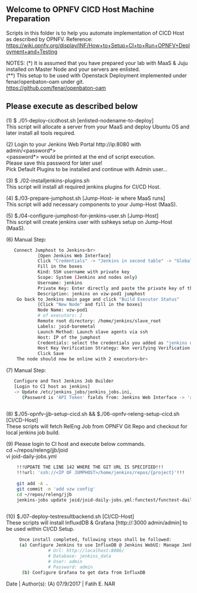 Welcome to OPNFV CICD Host Machine Preparation
----

Scripts in this folder is to help you automate implementation of CICD Host as described by OPNFV.
Reference: https://wiki.opnfv.org/display/INF/How+to+Setup+CI+to+Run+OPNFV+Deployment+and+Testing

NOTES:
(*) It is assumed that you have prepared your lab with MaaS & Juju installed on Master Node and your servers are enlisted. <br>
(**) This setup to be used with Openstack Deployment implemented under fenar/openbaton-oam under git.<br>
https://github.com/fenar/openbaton-oam

Please execute as described below
----

(1) $ ./01-deploy-cicdhost.sh [enlisted-nodename-to-deploy] <br>
    This script will allocate a server from your MaaS and deploy Ubuntu OS and later install all tools required.

(2) Login to your Jenkins Web Portal http://ip:8080 with admin/<password*> <br>
    <password*> would be printed at the end of script execution. <br>
    Please save this password for later use! <br>
    Pick Default Plugins to be installed and continue with Admin user...
  
(3) $ ./02-installjenkins-plugins.sh <br>
     This script will install all required jenkins plugins for CI/CD Host.

(4) $./03-prepare-jumphost.sh [Jump-Host- ie where MaaS runs] <br>
     This script will add necessary components to your Jump-Host (MaaS).
     
(5) $./04-configure-jumphost-for-jenkins-user.sh [Jump-Host] <br>
     This script will create jenkins user with sshkeys setup on Jump-Host (MaaS).
     
(6) Manual Step: 
```sh
   Connect Jumphost to Jenkins<br>
            [Open Jenkins Web Interface]
            Click "Credentials" -> "Jenkins in second table" -> "Global Credentials" -> "Add Credentials"
            Fill in the boxes
            Kind: SSH username with private key
            Scope: System (Jenkins and nodes only)
            Username: jenkins
            Private Key: Enter directly and paste the private key of the jenkins user you created on the jumphost<br>
            Description: jenkins on vzw-pod1 jumphost
    Go back to Jenkins main page and click "Build Executor Status"
            [Click "New Node" and fill in the boxes]
            Node Name: vzw-pod1
            # of executors: 2
            Remote root directory: /home/jenkins/slave_root
            Labels: joid-baremetal
            Launch Method: Launch slave agents via ssh
            Host: IP of the jumphost
            Credentials: select the credentials you added as "jenkins on vzw-pod1 jumphost"
            Host Key Verification Strategy: Non verifying Verification Strategy
            Click Save
    The node should now be online with 2 executors<br>
```
(7) Manual Step: 
```sh
   Configure and Test Jenkins Job Builder
   [Login to CI host as jenkins]
   -> Update /etc/jenkins_jobs/jenkins_jobs.ini, 
      (Password is 'API Token' fields from: Jenkins Web Interface -> 'admin' -> 'Configure' -> 'Show API Token')
    
```     
(8) $./05-opnfv-jjb-setup-cicd.sh && $./06-opnfv-releng-setup-cicd.sh [CI/CD-Host] <br>
     These scripts will fetch RelEng Job from OPNFV Git Repo and checkout for local jenkins job build. <br>

(9) Please login to CI host and execute below commands. <br>
     cd ~/repos/releng/jjb/joid <br>
     vi joid-daily-jobs.yml <br>
```sh 
    !!!UPDATE THE LINE 142 WHERE THE GIT URL IS SPECIFIED!!!
    !!!url: 'ssh://<IP OF JUMPHOST>/home/jenkins/repos/{project}'!!!
 
    git add -A .
    git commit -m 'add vzw config'
    cd ~/repos/releng/jjb
    jenkins-jobs update joid/joid-daily-jobs.yml:functest/functest-daily-jobs.yml:yardstick/yardstick-daily-jobs.yml:global/installer-params.yml:global/slave-params.yml
 
```    
         
(10) $./07-deploy-testresultbackend.sh [CI/CD-Host] <br>
     These scripts will install InfluxdDB & Grafana [http://<CICD-HOST>:3000 admin/admin] to be used within CI/CD Setup. <br>
```sh
     Once install completed, following steps shall be followed:
     (a) Configure Jenkins to use InfluxDB @ Jenkins WebUI: Manage Jenkins -> Configure System -> new influxdb target
                # Url: http://localhost:8086/
                # Database: jenkins_data
                # User: admin
                # Password: admin
      (b) Configure Grafana to get data from InfluxDB
```
Date | Author(s):
(A) 07/9/2017 | Fatih E. NAR
